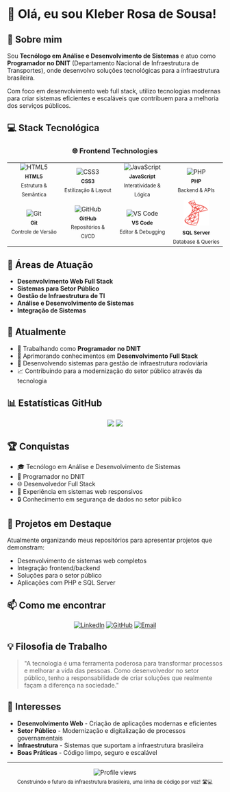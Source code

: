 # 👋 Olá, eu sou Kleber Rosa de Sousa!

## 🚀 Sobre mim

Sou **Tecnólogo em Análise e Desenvolvimento de Sistemas** e atuo como **Programador no DNIT** (Departamento Nacional de Infraestrutura de Transportes), onde desenvolvo soluções tecnológicas para a infraestrutura brasileira.

Com foco em desenvolvimento web full stack, utilizo tecnologias modernas para criar sistemas eficientes e escaláveis que contribuem para a melhoria dos serviços públicos.

## 💻 Stack Tecnológica

<div align="center">

### 🌐 Frontend Technologies


<table align="center">
  <tr>
    <td align="center" width="120px">
      <img src="https://skillicons.dev/icons?i=html" width="60" height="60" alt="HTML5"/>
      <br><sub><b>HTML5</b></sub>
      <br><sub>Estrutura & Semântica</sub>
    </td>
    <td align="center" width="120px">
      <img src="https://skillicons.dev/icons?i=css" width="60" height="60" alt="CSS3"/>
      <br><sub><b>CSS3</b></sub>
      <br><sub>Estilização & Layout</sub>
    </td>
    <td align="center" width="120px">
      <img src="https://skillicons.dev/icons?i=js" width="60" height="60" alt="JavaScript"/>
      <br><sub><b>JavaScript</b></sub>
      <br><sub>Interatividade & Lógica</sub>
    </td>
    <td align="center" width="120px">
      <img src="https://skillicons.dev/icons?i=php" width="60" height="60" alt="PHP"/>
      <br><sub><b>PHP</b></sub>
      <br><sub>Backend & APIs</sub>
    </td>
  </tr>
  <tr>
    <td align="center" width="120px">
      <img src="https://skillicons.dev/icons?i=git" width="60" height="60" alt="Git"/>
      <br><sub><b>Git</b></sub>
      <br><sub>Controle de Versão</sub>
    </td>
    <td align="center" width="120px">
      <img src="https://skillicons.dev/icons?i=github" width="60" height="60" alt="GitHub"/>
      <br><sub><b>GitHub</b></sub>
      <br><sub>Repositórios & CI/CD</sub>
    </td>
    <td align="center" width="120px">
      <img src="https://skillicons.dev/icons?i=vscode" width="60" height="60" alt="VS Code"/>
      <br><sub><b>VS Code</b></sub>
      <br><sub>Editor & Debugging</sub>
    </td>
    <td align="center" width="120px">
      <img src="https://raw.githubusercontent.com/devicons/devicon/master/icons/microsoftsqlserver/microsoftsqlserver-plain.svg" width="60" height="60" alt="SQL Server"/>
      <br><sub><b>SQL Server</b></sub>
      <br><sub>Database & Queries</sub>
    </td>
  </tr>
</table>

</div>

## 🎯 Áreas de Atuação

- **Desenvolvimento Web Full Stack**
- **Sistemas para Setor Público**
- **Gestão de Infraestrutura de TI**
- **Análise e Desenvolvimento de Sistemas**
- **Integração de Sistemas**

## 🔭 Atualmente

- 💼 Trabalhando como **Programador no DNIT**
- 🌱 Aprimorando conhecimentos em **Desenvolvimento Full Stack**
- 🚧 Desenvolvendo sistemas para gestão de infraestrutura rodoviária
- 📈 Contribuindo para a modernização do setor público através da tecnologia

## 📊 Estatísticas GitHub

<div align="center">
  <img height="180em" src="https://github-readme-stats.vercel.app/api?username=kleberrs&show_icons=true&theme=dracula&include_all_commits=true&count_private=true"/>
  <img height="180em" src="https://github-readme-stats.vercel.app/api/top-langs/?username=kleberrs&layout=compact&langs_count=7&theme=dracula"/>
</div>

## 🏆 Conquistas

- 🎓 Tecnólogo em Análise e Desenvolvimento de Sistemas
- 💼 Programador no DNIT
- 🌐 Desenvolvedor Full Stack
- 📱 Experiência em sistemas web responsivos
- 🔒 Conhecimento em segurança de dados no setor público

## 🌟 Projetos em Destaque

Atualmente organizando meus repositórios para apresentar projetos que demonstram:
- Desenvolvimento de sistemas web completos
- Integração frontend/backend
- Soluções para o setor público
- Aplicações com PHP e SQL Server

## 📫 Como me encontrar

<div align="center">
  
[![LinkedIn](https://img.shields.io/badge/LinkedIn-0077B5?style=for-the-badge&logo=linkedin&logoColor=white)](https://linkedin.com/in/seu-perfil)
[![GitHub](https://img.shields.io/badge/GitHub-181717?style=for-the-badge&logo=github&logoColor=white)](https://github.com/kleberrs)
[![Email](https://img.shields.io/badge/Email-D14836?style=for-the-badge&logo=gmail&logoColor=white)](mailto:seu.email@exemplo.com)

</div>

## 💡 Filosofia de Trabalho

> "A tecnologia é uma ferramenta poderosa para transformar processos e melhorar a vida das pessoas. Como desenvolvedor no setor público, tenho a responsabilidade de criar soluções que realmente façam a diferença na sociedade."

## 🎨 Interesses

- **Desenvolvimento Web** - Criação de aplicações modernas e eficientes
- **Setor Público** - Modernização e digitalização de processos governamentais
- **Infraestrutura** - Sistemas que suportam a infraestrutura brasileira
- **Boas Práticas** - Código limpo, seguro e escalável

---

<div align="center">
  <img src="https://komarev.com/ghpvc/?username=kleberrs&color=blue&style=for-the-badge" alt="Profile views"/>
</div>

<div align="center">
  <sub>Construindo o futuro da infraestrutura brasileira, uma linha de código por vez! 🛣️💻</sub>
</div>
